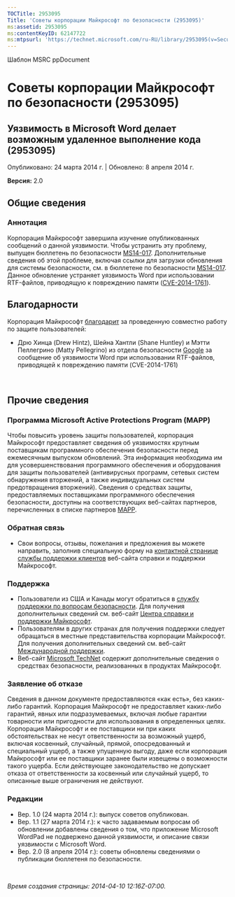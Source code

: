 ```yaml
---
TOCTitle: 2953095
Title: 'Советы корпорации Майкрософт по безопасности (2953095)'
ms:assetid: 2953095
ms:contentKeyID: 62147722
ms:mtpsurl: 'https://technet.microsoft.com/ru-RU/library/2953095(v=Security.10)'
---
```


Шаблон MSRC ppDocument

Советы корпорации Майкрософт по безопасности (2953095)
======================================================

Уязвимость в Microsoft Word делает возможным удаленное выполнение кода (2953095)
--------------------------------------------------------------------------------

Опубликовано: 24 марта 2014 г. | Обновлено: 8 апреля 2014 г.

**Версия:** 2.0

Общие сведения
--------------

### Аннотация

Корпорация Майкрософт завершила изучение опубликованных сообщений о данной уязвимости. Чтобы устранить эту проблему, выпущен бюллетень по безопасности [MS14-017](http://go.microsoft.com/fwlink/?linkid=393531). Дополнительные сведения об этой проблеме, включая ссылки для загрузки обновления для системы безопасности, см. в бюллетене по безопасности [MS14-017](http://go.microsoft.com/fwlink/?linkid=393531). Данное обновление устраняет уязвимость Word при использовании RTF-файлов, приводящую к повреждению памяти ([CVE-2014-1761](http://www.cve.mitre.org/cgi-bin/cvename.cgi?name=cve-2014-1761)).

Благодарности
-------------

<span id="sectionToggle0"></span>
Корпорация Майкрософт [благодарит](http://go.microsoft.com/fwlink/?linkid=21127) за проведенную совместно работу по защите пользователей:

-   Дрю Хинца (Drew Hintz), Шейна Хантли (Shane Huntley) и Мэтти Пеллегрино (Matty Pellegrino) из отдела безопасности [Google](http://www.google.com/) за сообщение об уязвимости Word при использовании RTF-файлов, приводящей к повреждению памяти (CVE-2014-1761)

 

Прочие сведения
---------------

<span id="sectionToggle1"></span>
### Программа Microsoft Active Protections Program (MAPP)

Чтобы повысить уровень защиты пользователей, корпорация Майкрософт предоставляет сведения об уязвимостях крупным поставщикам программного обеспечения безопасности перед ежемесячным выпуском обновлений. Эта информация необходима им для усовершенствования программного обеспечения и оборудования для защиты пользователей (антивирусных программ, сетевых систем обнаружения вторжений, а также индивидуальных систем предотвращения вторжений). Сведения о средствах защиты, предоставляемых поставщиками программного обеспечения безопасности, доступны на соответствующих веб-сайтах партнеров, перечисленных в списке партнеров [MAPP](http://go.microsoft.com/fwlink/?linkid=215201).

### Обратная связь

-   Свои вопросы, отзывы, пожелания и предложения вы можете направить, заполнив специальную форму на [контактной странице службы поддержки клиентов](http://support.microsoft.com/kb/?scid=sw;en;1257&showpage=1&ws=technet&sd=tech) веб-сайта справки и поддержки Майкрософт.

### Поддержка

-   Пользователи из США и Канады могут обратиться в [службу поддержки по вопросам безопасности](http://go.microsoft.com/fwlink/?linkid=21131). Для получения дополнительных сведений см. веб-сайт [Центра справки и поддержки Майкрософт](http://support.microsoft.com/).
-   Пользователям в других странах для получения поддержки следует обращаться в местные представительства корпорации Майкрософт. Для получения дополнительных сведений см. веб-сайт [Международной поддержки](http://go.microsoft.com/fwlink/?linkid=21155).
-   Веб-сайт [Microsoft TechNet](http://go.microsoft.com/fwlink/?linkid=21132) содержит дополнительные сведения о средствах безопасности, реализованных в продуктах Майкрософт.

### Заявление об отказе

Сведения в данном документе предоставляются «как есть», без каких-либо гарантий. Корпорация Майкрософт не предоставляет каких-либо гарантий, явных или подразумеваемых, включая любые гарантии товарности или пригодности для использования в определенных целях. Корпорация Майкрософт и ее поставщики ни при каких обстоятельствах не несут ответственности за возможный ущерб, включая косвенный, случайный, прямой, опосредованный и специальный ущерб, а также упущенную выгоду, даже если корпорация Майкрософт или ее поставщики заранее были извещены о возможности такого ущерба. Если действующее законодательство не допускает отказа от ответственности за косвенный или случайный ущерб, то описанные выше ограничения не действуют.

### Редакции

-   Вер. 1.0 (24 марта 2014 г.): выпуск советов опубликован.
-   Вер. 1.1 (27 марта 2014 г.): к часто задаваемым вопросам об обновлении добавлены сведения о том, что приложение Microsoft WordPad не подвержено данной уязвимости, и описание связи уязвимости с Microsoft Word.
-   Вер. 2.0 (8 апреля 2014 г.): советы обновлены сведениями о публикации бюллетеня по безопасности.

 

*Время создания страницы: 2014-04-10 12:16Z-07:00.*
